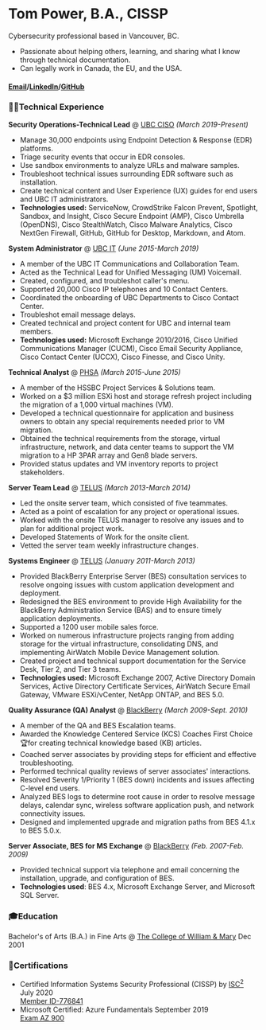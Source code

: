 # Tom Power, B.A., CISSP
Cybersecurity professional based in Vancouver, BC.

 - Passionate about helping others, learning, and sharing what I know through technical documentation.
 - Can legally work in Canada, the EU, and the USA.  


#### [Email](mailto:thomasedwardpower@gmail.com)/[LinkedIn](https://www.linkedin.com/in/thomasedwardpower/)/[GitHub](https://github.com/TPower2112)

### 👨‍💻Technical Experience
**Security Operations-Technical Lead** @ [UBC CISO](https://cio.ubc.ca/information-security) *(March 2019-Present)*

 - Manage 30,000 endpoints using Endpoint Detection & Response (EDR) platforms.
 - Triage security events that occur in EDR consoles.
 - Use sandbox environments to analyze URLs and malware samples.
 - Troubleshoot technical issues surrounding EDR software such as installation.
 - Create technical content and User Experience (UX) guides for end users and UBC IT administrators.
 - **Technologies used:** ServiceNow, CrowdStrike Falcon Prevent, Spotlight, Sandbox, and Insight, Cisco Secure Endpoint (AMP), Cisco Umbrella (OpenDNS), Cisco StealthWatch, Cisco Malware Analytics, Cisco NextGen Firewall, GitHub, GitHub for Desktop, Markdown, and Atom.  

**System Administrator** @ [UBC IT](https://cio.ubc.ca/) *(June 2015-March 2019)*
 - A member of the UBC IT Communications and Collaboration Team.
 - Acted as the Technical Lead for Unified Messaging (UM) Voicemail.
 - Created, configured, and troubleshot caller's menu.
 - Supported 20,000 Cisco IP telephones and 10 Contact Centers.
 - Coordinated the onboarding of UBC Departments to Cisco Contact Center.
 - Troubleshot email message delays.
 - Created technical and project content for UBC and internal team members.
 - **Technologies used:** Microsoft Exchange 2010/2016, Cisco Unified Communications Manager (CUCM), Cisco Email Security Appliance, Cisco Contact Center (UCCX), Cisco Finesse, and Cisco Unity.

 **Technical Analyst** @ [PHSA](https://www.linkedin.com/company/provincial-health-services-authority/) *(March 2015-June 2015)*

 - A member of the HSSBC Project Services & Solutions team.
 - Worked on a $3 million ESXi host and storage refresh project including the migration of a 1,000 virtual machines (VM).
 - Developed a technical questionnaire for application and business owners to obtain any special requirements needed prior to VM migration.
 - Obtained the technical requirements from the storage, virtual infrastructure, network, and data center teams to support the VM migration to a HP 3PAR array and Gen8 blade servers.
 - Provided status updates and VM inventory reports to project stakeholders.

**Server Team Lead** @ [TELUS](https://telus.com) *(March 2013-March 2014)*  

 - Led the onsite server team, which consisted of five teammates.
 - Acted as a point of escalation for any project or operational issues.
 - Worked with the onsite TELUS manager to resolve any issues and to plan for additional project work.
 - Developed Statements of Work for the onsite client.
 - Vetted the server team weekly infrastructure changes.

**Systems Engineer** @ [TELUS](https://telus.com) *(January 2011-March 2013)*  

- Provided BlackBerry Enterprise Server (BES) consultation services to resolve ongoing issues with custom application development and deployment.
- Redesigned the BES environment to provide High Availability for the BlackBerry Administration Service (BAS) and to ensure timely application deployments.
- Supported a 1200 user mobile sales force.  
- Worked on numerous infrastructure projects ranging from adding storage for the virtual infrastructure, consolidating DNS, and implementing AirWatch Mobile Device Management solution.
- Created project and technical support documentation for the Service Desk, Tier 2, and Tier 3 teams.
- **Technologies used:** Microsoft Exchange 2007, Active Directory Domain Services, Active Directory Certificate Services, AirWatch Secure Email Gateway, VMware ESXi/vCenter, NetApp ONTAP, and BES 5.0.    

**Quality Assurance (QA) Analyst** @ [BlackBerry](https://blackberry.com) *(March 2009-Sept. 2010)*

- A member of the QA and BES Escalation teams.
- Awarded the Knowledge Centered Service (KCS) Coaches First Choice🏆for creating technical knowledge based (KB) articles.
- Coached server associates by providing steps for efficient and effective troubleshooting.
- Performed technical quality reviews of server associates' interactions.
- Resolved Severity 1/Priority 1 (BES down) incidents and issues affecting C-level end users.
- Analyzed BES logs to determine root cause in order to resolve message delays, calendar sync, wireless software application push, and network connectivity issues.
- Designed and implemented upgrade and migration paths from BES 4.1.x to BES 5.0.x.  

**Server Associate, BES for MS Exchange** @ [BlackBerry](https://blackberry.com) *(Feb. 2007-Feb. 2009)*  
- Provided technical support via telephone and email concerning the installation, upgrade, and configuration of BES.
- **Technologies used**: BES 4.x, Microsoft Exchange Server, and Microsoft SQL Server.

### 🎓Education

Bachelor's of Arts (B.A.) in Fine Arts @ [The College of William & Mary](https://wm.edu) Dec 2001

### 📜Certifications
- Certified Information Systems Security Professional (CISSP) by [ISC<sup>2</sup>](https://isc2.org) July 2020  
[Member ID-776841](https://www.credly.com/badges/1c0f3682-0e62-4124-9a35-5d242989be3f?source=linked_in_profile)
- Microsoft Certified: Azure Fundamentals September 2019  
[Exam AZ 900](https://www.credly.com/badges/71bc91dc-12c3-4992-87ee-d5c2babc32b1/linked_in_profile)
